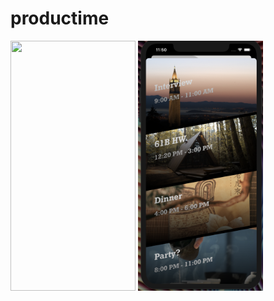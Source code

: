 # productime
<span>
    <img src="documentSrc/demo1.gif"  width="200" height="400"/>
    <img src="documentSrc/demo2.png"  width="200" height="400"/>
</span> 
